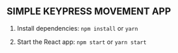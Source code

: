 ## SIMPLE KEYPRESS MOVEMENT APP

1. Install dependencies: `npm install` or `yarn`

2. Start the React app: `npm start` or `yarn start`
